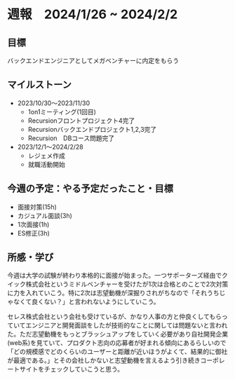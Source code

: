 # 週報　2024/1/26 ~ 2024/2/2

## 目標
バックエンドエンジニアとしてメガベンチャーに内定をもらう


## マイルストーン
- 2023/10/30〜2023/11/30
    - 1on1ミーティング(1回目)
    - Recursionフロントプロジェクト4完了
    - Recursionバックエンドプロジェクト1,2,3完了
    - Recursion　DBコース問題完了
- 2023/12/1〜2024/2/28
    - レジェメ作成
    - 就職活動開始


## 今週の予定：やる予定だったこと・目標
- 面接対策(15h)
- カジュアル面談(3h)
- 1次面接(1h)
- ES修正(3h)


## 所感・学び
今週は大学の試験が終わり本格的に面接が始まった。一つサポーターズ経由でクイック株式会社というミドルベンチャーを受けたが1次は合格とのことで2次対策に力を入れていこう。特に2次は志望動機が深掘りされがちなので「それうちじゃなくて良くない？」と言われないようにしていこう。

セレス株式会社という会社も受けているが、かなり人事の方と仲良くしてもらっていてエンジニアと開発面談をしたが技術的なことに関しては問題ないと言われた。ただ志望動機をもっとブラッシュアップをしていく必要があり自社開発企業(web系)を見ていて、プロダクト志向の応募者が好まれる傾向にあるらしいので「どの規模感でどのくらいのユーザーと距離が近いほうがよくて、結果的に御社が最適である。」とその会社しかないと志望動機を言えるよう引き続きコーポレートサイトをチェックしていこうと思う。

